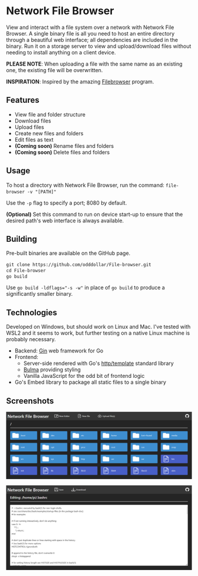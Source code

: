 # Network File Browser

View and interact with a file system over a network with Network File Browser. A single binary file is all you need to host an entire directory through a beautiful web interface; all dependencies are included in the binary. Run it on a storage server to view and upload/download files without needing to install anything on a client device.

**PLEASE NOTE**: When uploading a file with the same name as an existing one, the existing file will be overwritten.

**INSPIRATION**: Inspired by the amazing [Filebrowser](https://github.com/filebrowser/filebrowser) program.

## Features

- View file and folder structure
- Download files
- Upload files
- Create new files and folders
- Edit files as text
- **(Coming soon)** Rename files and folders
- **(Coming soon)** Delete files and folders

## Usage

To host a directory with Network File Browser, run the command: ``file-browser -v "[PATH]"``

Use the ``-p`` flag to specify a port; 8080 by default. 

**(Optional)** Set this command to run on device start-up to ensure that the desired path's web interface is always available.

## Building

Pre-built binaries are available on the GitHub page.

```
git clone https://github.com/odddollar/File-browser.git
cd File-browser
go build
```

Use ``go build -ldflags="-s -w"`` in place of ``go build`` to produce a significantly smaller binary.

## Technologies

Developed on Windows, but should work on Linux and Mac. I've tested with WSL2 and it seems to work, but further testing on a native Linux machine is probably necessary.

- Backend: [Gin](https://gin-gonic.com/) web framework for Go
- Frontend: 
  - Server-side rendered with Go's [http/template](https://pkg.go.dev/html/template) standard library
  - [Bulma](https://bulma.io) providing styling
  - Vanilla JavaScript for the odd bit of frontend logic
- Go's Embed library to package all static files to a single binary

## Screenshots

![Home](screenshots/home.png)

![Edit](screenshots/edit.png)
